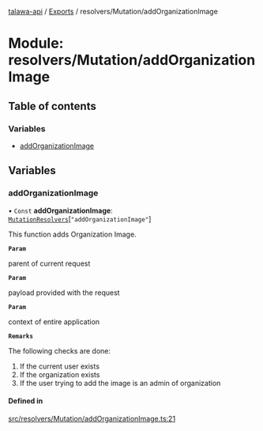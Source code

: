 [talawa-api](../README.md) / [Exports](../modules.md) / resolvers/Mutation/addOrganizationImage

# Module: resolvers/Mutation/addOrganizationImage

## Table of contents

### Variables

- [addOrganizationImage](resolvers_Mutation_addOrganizationImage.md#addorganizationimage)

## Variables

### addOrganizationImage

• `Const` **addOrganizationImage**: [`MutationResolvers`](types_generatedGraphQLTypes.md#mutationresolvers)[``"addOrganizationImage"``]

This function adds Organization Image.

**`Param`**

parent of current request

**`Param`**

payload provided with the request

**`Param`**

context of entire application

**`Remarks`**

The following checks are done:
1. If the current user exists
2. If the organization exists
3. If the user trying to add the image is an admin of organization

#### Defined in

[src/resolvers/Mutation/addOrganizationImage.ts:21](https://github.com/PalisadoesFoundation/talawa-api/blob/4145524/src/resolvers/Mutation/addOrganizationImage.ts#L21)
